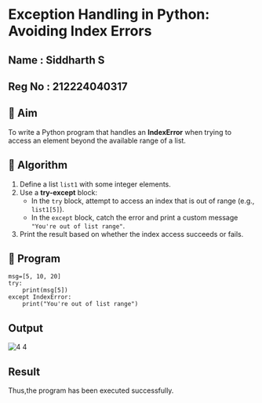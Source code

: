 
# Exception Handling in Python: Avoiding Index Errors

## Name   : Siddharth S
## Reg No : 212224040317

## 🎯 Aim
To write a Python program that handles an **IndexError** when trying to access an element beyond the available range of a list.

## 🧠 Algorithm
1. Define a list `list1` with some integer elements.
2. Use a **try-except** block:
   - In the `try` block, attempt to access an index that is out of range (e.g., `list1[5]`).
   - In the `except` block, catch the error and print a custom message `"You're out of list range"`.
3. Print the result based on whether the index access succeeds or fails.

## 🧾 Program
```
msg=[5, 10, 20]
try:
    print(msg[5])
except IndexError:
    print("You're out of list range")
```
## Output
![4 4](https://github.com/user-attachments/assets/1045520c-73d5-4a17-9523-29e49f2a07bc)

## Result
Thus,the program has been executed successfully.
